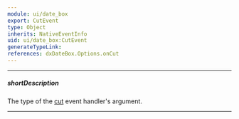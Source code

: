 ```yaml
---
module: ui/date_box
export: CutEvent
type: Object
inherits: NativeEventInfo
uid: ui/date_box:CutEvent
generateTypeLink: 
references: dxDateBox.Options.onCut
---
```

---
##### shortDescription
The type of the [cut]({basewidgetpath}/Events/#cut) event handler's argument.

---
<!-- Description goes here -->